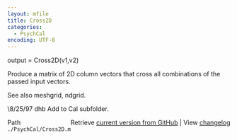 ```yaml
---
layout: mfile
title: Cross2D
categories:
  - PsychCal
encoding: UTF-8
---
```


output = Cross2D(v1,v2)

Produce a matrix of 2D column vectors that cross all
combinations of the passed input vectors.

See also meshgrid, ndgrid.

\8/25/97   dhb  Add to Cal subfolder.


<div class="code_header" style="text-align:right;">
  <span style="float:left;">Path&nbsp;&nbsp;</span> <span class="counter">Retrieve <a href=
  "https://raw.github.com/Psychtoolbox-3/Psychtoolbox-3/beta/./PsychCal/Cross2D.m">current version from GitHub</a> | View <a href=
  "https://github.com/Psychtoolbox-3/Psychtoolbox-3/commits/beta/./PsychCal/Cross2D.m">changelog</a></span>
</div>
<div class="code">
  <code>./PsychCal/Cross2D.m</code>
</div>
